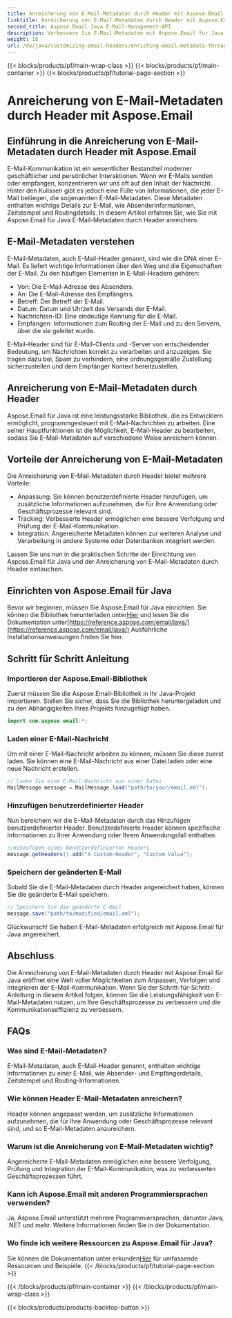 ```yaml
---
title: Anreicherung von E-Mail-Metadaten durch Header mit Aspose.Email
linktitle: Anreicherung von E-Mail-Metadaten durch Header mit Aspose.Email
second_title: Aspose.Email Java E-Mail-Management-API
description: Verbessern Sie E-Mail-Metadaten mit Aspose.Email für Java. Erfahren Sie, wie Sie mit Aspose.Email E-Mail-Header für eine verbesserte Nachverfolgung und Anpassung anreichern.
weight: 18
url: /de/java/customizing-email-headers/enriching-email-metadata-through-headers/
---
```


{{< blocks/products/pf/main-wrap-class >}}
{{< blocks/products/pf/main-container >}}
{{< blocks/products/pf/tutorial-page-section >}}

# Anreicherung von E-Mail-Metadaten durch Header mit Aspose.Email


## Einführung in die Anreicherung von E-Mail-Metadaten durch Header mit Aspose.Email

E-Mail-Kommunikation ist ein wesentlicher Bestandteil moderner geschäftlicher und persönlicher Interaktionen. Wenn wir E-Mails senden oder empfangen, konzentrieren wir uns oft auf den Inhalt der Nachricht. Hinter den Kulissen gibt es jedoch eine Fülle von Informationen, die jeder E-Mail beiliegen, die sogenannten E-Mail-Metadaten. Diese Metadaten enthalten wichtige Details zur E-Mail, wie Absenderinformationen, Zeitstempel und Routingdetails. In diesem Artikel erfahren Sie, wie Sie mit Aspose.Email für Java E-Mail-Metadaten durch Header anreichern.

## E-Mail-Metadaten verstehen

E-Mail-Metadaten, auch E-Mail-Header genannt, sind wie die DNA einer E-Mail. Es liefert wichtige Informationen über den Weg und die Eigenschaften der E-Mail. Zu den häufigen Elementen in E-Mail-Headern gehören:

- Von: Die E-Mail-Adresse des Absenders.
- An: Die E-Mail-Adresse des Empfängers.
- Betreff: Der Betreff der E-Mail.
- Datum: Datum und Uhrzeit des Versands der E-Mail.
- Nachrichten-ID: Eine eindeutige Kennung für die E-Mail.
- Empfangen: Informationen zum Routing der E-Mail und zu den Servern, über die sie geleitet wurde.

E-Mail-Header sind für E-Mail-Clients und -Server von entscheidender Bedeutung, um Nachrichten korrekt zu verarbeiten und anzuzeigen. Sie tragen dazu bei, Spam zu verhindern, eine ordnungsgemäße Zustellung sicherzustellen und dem Empfänger Kontext bereitzustellen.

## Anreicherung von E-Mail-Metadaten durch Header

Aspose.Email für Java ist eine leistungsstarke Bibliothek, die es Entwicklern ermöglicht, programmgesteuert mit E-Mail-Nachrichten zu arbeiten. Eine seiner Hauptfunktionen ist die Möglichkeit, E-Mail-Header zu bearbeiten, sodass Sie E-Mail-Metadaten auf verschiedene Weise anreichern können.

## Vorteile der Anreicherung von E-Mail-Metadaten

Die Anreicherung von E-Mail-Metadaten durch Header bietet mehrere Vorteile:

- Anpassung: Sie können benutzerdefinierte Header hinzufügen, um zusätzliche Informationen aufzunehmen, die für Ihre Anwendung oder Geschäftsprozesse relevant sind.
- Tracking: Verbesserte Header ermöglichen eine bessere Verfolgung und Prüfung der E-Mail-Kommunikation.
- Integration: Angereicherte Metadaten können zur weiteren Analyse und Verarbeitung in andere Systeme oder Datenbanken integriert werden.

Lassen Sie uns nun in die praktischen Schritte der Einrichtung von Aspose.Email für Java und der Anreicherung von E-Mail-Metadaten durch Header eintauchen.

## Einrichten von Aspose.Email für Java

 Bevor wir beginnen, müssen Sie Aspose.Email für Java einrichten. Sie können die Bibliothek herunterladen unter[Hier](https://releases.aspose.com/email/java/) und lesen Sie die Dokumentation unter[https://reference.aspose.com/email/java/](https://reference.aspose.com/email/java/) Ausführliche Installationsanweisungen finden Sie hier.

## Schritt für Schritt Anleitung

### Importieren der Aspose.Email-Bibliothek

Zuerst müssen Sie die Aspose.Email-Bibliothek in Ihr Java-Projekt importieren. Stellen Sie sicher, dass Sie die Bibliothek heruntergeladen und zu den Abhängigkeiten Ihres Projekts hinzugefügt haben.

```java
import com.aspose.email.*;
```

### Laden einer E-Mail-Nachricht

Um mit einer E-Mail-Nachricht arbeiten zu können, müssen Sie diese zuerst laden. Sie können eine E-Mail-Nachricht aus einer Datei laden oder eine neue Nachricht erstellen.

```java
// Laden Sie eine E-Mail-Nachricht aus einer Datei
MailMessage message = MailMessage.load("path/to/your/email.eml");
```

### Hinzufügen benutzerdefinierter Header

Nun bereichern wir die E-Mail-Metadaten durch das Hinzufügen benutzerdefinierter Header. Benutzerdefinierte Header können spezifische Informationen zu Ihrer Anwendung oder Ihrem Anwendungsfall enthalten.

```java
//Hinzufügen eines benutzerdefinierten Headers
message.getHeaders().add("X-Custom-Header", "Custom Value");
```

### Speichern der geänderten E-Mail

Sobald Sie die E-Mail-Metadaten durch Header angereichert haben, können Sie die geänderte E-Mail speichern.

```java
// Speichern Sie die geänderte E-Mail
message.save("path/to/modified/email.eml");
```

Glückwunsch! Sie haben E-Mail-Metadaten erfolgreich mit Aspose.Email für Java angereichert.

## Abschluss

Die Anreicherung von E-Mail-Metadaten durch Header mit Aspose.Email für Java eröffnet eine Welt voller Möglichkeiten zum Anpassen, Verfolgen und Integrieren der E-Mail-Kommunikation. Wenn Sie der Schritt-für-Schritt-Anleitung in diesem Artikel folgen, können Sie die Leistungsfähigkeit von E-Mail-Metadaten nutzen, um Ihre Geschäftsprozesse zu verbessern und die Kommunikationseffizienz zu verbessern.

## FAQs

### Was sind E-Mail-Metadaten?

E-Mail-Metadaten, auch E-Mail-Header genannt, enthalten wichtige Informationen zu einer E-Mail, wie Absender- und Empfängerdetails, Zeitstempel und Routing-Informationen.

### Wie können Header E-Mail-Metadaten anreichern?

Header können angepasst werden, um zusätzliche Informationen aufzunehmen, die für Ihre Anwendung oder Geschäftsprozesse relevant sind, und so E-Mail-Metadaten anzureichern.

### Warum ist die Anreicherung von E-Mail-Metadaten wichtig?

Angereicherte E-Mail-Metadaten ermöglichen eine bessere Verfolgung, Prüfung und Integration der E-Mail-Kommunikation, was zu verbesserten Geschäftsprozessen führt.

### Kann ich Aspose.Email mit anderen Programmiersprachen verwenden?

Ja, Aspose.Email unterstützt mehrere Programmiersprachen, darunter Java, .NET und mehr. Weitere Informationen finden Sie in der Dokumentation.

### Wo finde ich weitere Ressourcen zu Aspose.Email für Java?

 Sie können die Dokumentation unter erkunden[Hier](https://reference.aspose.com/email/java/) für umfassende Ressourcen und Beispiele.
{{< /blocks/products/pf/tutorial-page-section >}}

{{< /blocks/products/pf/main-container >}}
{{< /blocks/products/pf/main-wrap-class >}}

{{< blocks/products/products-backtop-button >}}
